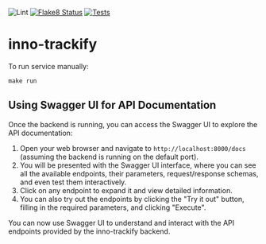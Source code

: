 ![Lint](https://github.com/Q-Tify/inno-trackify/add-badges/workflows/lint.yml/badge.svg?branch=actions)
[![Flake8 Status](https://q-tify.github.io/inno-trackify/add-badges/reports/badges/flake8.svg)](https://q-tify.github.io/inno-trackify/add-badges/reports/flake8/index.html)
[![Tests](https://q-tify.github.io/inno-trackify/add-badges/reports/badges/pytest.svg)](https://q-tify.github.io/inno-trackify/add-badges/reports/pytest/pytestreport.html)
# inno-trackify

To run service manually:
```
make run
```

## Using Swagger UI for API Documentation

Once the backend is running, you can access the Swagger UI to explore the API documentation:

1. Open your web browser and navigate to `http://localhost:8000/docs` (assuming the backend is running on the default port).
2. You will be presented with the Swagger UI interface, where you can see all the available endpoints, their parameters, request/response schemas, and even test them interactively.
3. Click on any endpoint to expand it and view detailed information.
4. You can also try out the endpoints by clicking the "Try it out" button, filling in the required parameters, and clicking "Execute".

You can now use Swagger UI to understand and interact with the API endpoints provided by the inno-trackify backend.
